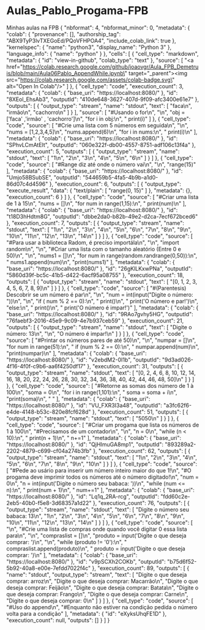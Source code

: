 # Aulas_Pablo_Progama-FPB
Minhas aulas na FPB
{
  "nbformat": 4,
  "nbformat_minor": 0,
  "metadata": {
    "colab": {
      "provenance": [],
      "authorship_tag": "ABX9TyP3lvTXEGoEd/PQoVFHPOA4",
      "include_colab_link": true
    },
    "kernelspec": {
      "name": "python3",
      "display_name": "Python 3"
    },
    "language_info": {
      "name": "python"
    }
  },
  "cells": [
    {
      "cell_type": "markdown",
      "metadata": {
        "id": "view-in-github",
        "colab_type": "text"
      },
      "source": [
        "<a href=\"https://colab.research.google.com/github/joaovgr/Aula_FPB_Demetruis/blob/main/Aula06Pablo_AppendWhile.ipynb\" target=\"_parent\"><img src=\"https://colab.research.google.com/assets/colab-badge.svg\" alt=\"Open In Colab\"/></a>"
      ]
    },
    {
      "cell_type": "code",
      "execution_count": 3,
      "metadata": {
        "colab": {
          "base_uri": "https://localhost:8080/"
        },
        "id": "8XEol_EhsAb3",
        "outputId": "410de648-3627-407d-9f09-afc3400e61e7"
      },
      "outputs": [
        {
          "output_type": "stream",
          "name": "stdout",
          "text": [
            "faca\n",
            "irmão\n",
            "cachorro\n"
          ]
        }
      ],
      "source": [
        "#Usando o for\n",
        "\n",
        "obj = ['faca' ,'irmão' , 'cachorro']\n",
        "for i in obj:\n",
        "  print(i)"
      ]
    },
    {
      "cell_type": "code",
      "source": [
        "#Crie uma lista com 5 números em seguida\n",
        "\n",
        "nums = [1,2,3,4,5]\n",
        "nums.append(6)\n",
        "for i in nums:\n",
        "  print(i)\n"
      ],
      "metadata": {
        "colab": {
          "base_uri": "https://localhost:8080/"
        },
        "id": "SPhvLCmAtElt",
        "outputId": "060e322f-db00-4557-8751-adf106c13f4a"
      },
      "execution_count": 5,
      "outputs": [
        {
          "output_type": "stream",
          "name": "stdout",
          "text": [
            "1\n",
            "2\n",
            "3\n",
            "4\n",
            "5\n",
            "6\n"
          ]
        }
      ]
    },
    {
      "cell_type": "code",
      "source": [
        "#Range diz até onde o número vai\n",
        "\n",
        "range(15)"
      ],
      "metadata": {
        "colab": {
          "base_uri": "https://localhost:8080/"
        },
        "id": "Umjo58BSubSE",
        "outputId": "544659b5-4fa5-4b9b-a1d0-86d07c4d4596"
      },
      "execution_count": 6,
      "outputs": [
        {
          "output_type": "execute_result",
          "data": {
            "text/plain": [
              "range(0, 15)"
            ]
          },
          "metadata": {},
          "execution_count": 6
        }
      ]
    },
    {
      "cell_type": "code",
      "source": [
        "#Criar uma lista de 1 à 15\n",
        "nums = []\n",
        "for num in range(1,15):\n",
        "  print(num)\n"
      ],
      "metadata": {
        "colab": {
          "base_uri": "https://localhost:8080/"
        },
        "id": "t18D3hHdtm8G",
        "outputId": "dbbe2da0-b82b-49e2-d2ca-7ecf672bced6"
      },
      "execution_count": 7,
      "outputs": [
        {
          "output_type": "stream",
          "name": "stdout",
          "text": [
            "1\n",
            "2\n",
            "3\n",
            "4\n",
            "5\n",
            "6\n",
            "7\n",
            "8\n",
            "9\n",
            "10\n",
            "11\n",
            "12\n",
            "13\n",
            "14\n"
          ]
        }
      ]
    },
    {
      "cell_type": "code",
      "source": [
        "#Para usar  a biblioteca Radom, é preciso importála\n",
        "\n",
        "import random\n",
        "\n",
        "#Criar uma lista com o tamanho aleatório (Entre 0 e 50)\n",
        "\n",
        "nums1 = []\n",
        "for num in range(random.randrange(0,50)):\n",
        "  nums1.append(num)\n",
        "print(nums1)"
      ],
      "metadata": {
        "colab": {
          "base_uri": "https://localhost:8080/"
        },
        "id": "26gKlLKxwPNa",
        "outputId": "5860d39f-bc5c-41b5-d422-6acf95a08755"
      },
      "execution_count": 18,
      "outputs": [
        {
          "output_type": "stream",
          "name": "stdout",
          "text": [
            "[0, 1, 2, 3, 4, 5, 6, 7, 8, 9]\n"
          ]
        }
      ]
    },
    {
      "cell_type": "code",
      "source": [
        "#(Parentesis) Descobrir se um número é par\n",
        "\n",
        "num  = int(input(\"Digite o número: \"))\n",
        "\n",
        "if ( num % 2 == 0):\n",
        "  print()\n",
        "  print('O número e par!')\n",
        "else:\n",
        "  print()\n",
        "  print('O número é impar!')"
      ],
      "metadata": {
        "colab": {
          "base_uri": "https://localhost:8080/"
        },
        "id": "9RAo7gvhy5HG",
        "outputId": "76faebf3-2016-45e9-9c09-4e7b937ceb59"
      },
      "execution_count": 21,
      "outputs": [
        {
          "output_type": "stream",
          "name": "stdout",
          "text": [
            "Digite o número: 13\n",
            "\n",
            "O número é impar!\n"
          ]
        }
      ]
    },
    {
      "cell_type": "code",
      "source": [
        "#Printar os números pares de até 50)\n",
        "\n",
        "numpar = []\n",
        "for num in range(51):\n",
        " if (num % 2 == 0):\n",
        "  numpar.append(num)\n",
        "print(numpar)\n"
      ],
      "metadata": {
        "colab": {
          "base_uri": "https://localhost:8080/"
        },
        "id": "v2ebdM2-0I1b",
        "outputId": "9d3ad026-4f16-4f0f-c9b6-aa6f4250df17"
      },
      "execution_count": 31,
      "outputs": [
        {
          "output_type": "stream",
          "name": "stdout",
          "text": [
            "[0, 2, 4, 6, 8, 10, 12, 14, 16, 18, 20, 22, 24, 26, 28, 30, 32, 34, 36, 38, 40, 42, 44, 46, 48, 50]\n"
          ]
        }
      ]
    },
    {
      "cell_type": "code",
      "source": [
        "#Retorne as somas dos número de 1 à 100\n",
        "soma = 0\n",
        "for i in range(1,101):\n",
        " soma = soma + i\n",
        "print(soma)\n",
        " "
      ],
      "metadata": {
        "colab": {
          "base_uri": "https://localhost:8080/"
        },
        "id": "VU_FXR3I3a48",
        "outputId": "a3fc62f6-e4de-4148-b53c-820e8fcf628d"
      },
      "execution_count": 51,
      "outputs": [
        {
          "output_type": "stream",
          "name": "stdout",
          "text": [
            "5050\n"
          ]
        }
      ]
    },
    {
      "cell_type": "code",
      "source": [
        "#Criar um progama que lista os números de 1 à 100\n",
        "#Precisamos de um contador\n",
        "\n",
        "n = 0\n",
        "while (n < 10):\n",
        " print(n + 1)\n",
        " n+=1"
      ],
      "metadata": {
        "colab": {
          "base_uri": "https://localhost:8080/"
        },
        "id": "QjHImuGA8mp1",
        "outputId": "893289a2-2202-4879-c699-cf04a274b3fb"
      },
      "execution_count": 62,
      "outputs": [
        {
          "output_type": "stream",
          "name": "stdout",
          "text": [
            "1\n",
            "2\n",
            "3\n",
            "4\n",
            "5\n",
            "6\n",
            "7\n",
            "8\n",
            "9\n",
            "10\n"
          ]
        }
      ]
    },
    {
      "cell_type": "code",
      "source": [
        "#Pede ao usário para inserir um número inteiro maior do que 1!\n",
        "#O progama deve imprimir todos os números até o número digitado!\n",
        "num = 0\n",
        "n = int(input('Digite o número seu babaca: '))\n",
        "while (num <= n):\n",
        " print(num + 1)\n",
        " num+=1"
      ],
      "metadata": {
        "colab": {
          "base_uri": "https://localhost:8080/"
        },
        "id": "Lq1q_2RA-rcg",
        "outputId": "fdd60c2e-2eb5-40b0-f5e8-3d68357a1d22"
      },
      "execution_count": 76,
      "outputs": [
        {
          "output_type": "stream",
          "name": "stdout",
          "text": [
            "Digite o número seu babaca: 13\n",
            "1\n",
            "2\n",
            "3\n",
            "4\n",
            "5\n",
            "6\n",
            "7\n",
            "8\n",
            "9\n",
            "10\n",
            "11\n",
            "12\n",
            "13\n",
            "14\n"
          ]
        }
      ]
    },
    {
      "cell_type": "code",
      "source": [
        "\n",
        "#Crie uma lista de compras onde quando você digitar 0 essa lista para\n",
        "\n",
        "compraslist = []\n",
        "produto = input('Digite o que deseja comprar: ')\n",
        "\n",
        "while (produto != '0'):\n",
        " compraslist.append(produto)\n",
        " produto = input('Digite o que deseja comprar: ')\n"
      ],
      "metadata": {
        "colab": {
          "base_uri": "https://localhost:8080/"
        },
        "id": "v9pSCXh2COKb",
        "outputId": "b75d6f52-5b92-40a8-e00e-7efdd7022f4c"
      },
      "execution_count": 89,
      "outputs": [
        {
          "name": "stdout",
          "output_type": "stream",
          "text": [
            "Digite o que deseja comprar: arroz\n",
            "Digite o que deseja comprar: Macarrão\n",
            "Digite o que deseja comprar: Feijão\n",
            "Digite o que deseja comprar: Batata\n",
            "Digite o que deseja comprar: Frango\n",
            "Digite o que deseja comprar: Carne\n",
            "Digite o que deseja comprar: 0\n"
          ]
        }
      ]
    },
    {
      "cell_type": "code",
      "source": [
        "#Uso do append\n",
        "#Enquanto não estiver na condição pedida o número volta para a condição"
      ],
      "metadata": {
        "id": "eXyksUhqFE1D"
      },
      "execution_count": null,
      "outputs": []
    }
  ]
}
